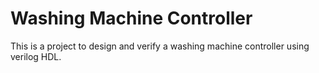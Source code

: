 # Washing Machine Controller
This is a project to design and verify a washing machine controller using verilog HDL.
